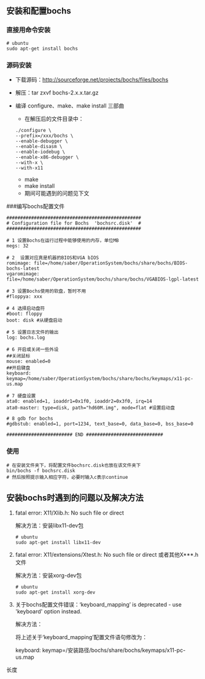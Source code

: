 

## 安装和配置bochs

### 直接用命令安装

```shell
# ubuntu
sudo apt-get install bochs
```

### 源码安装

- 下载源码：http://sourceforge.net/projects/bochs/files/bochs

- 解压：tar zxvf bochs-2.x.x.tar.gz

- 编译 configure、make、make install 三部曲

  - 在解压后的文件目录中：

  ```shell
  ./configure \
  --prefix=/xxx/bochs \
  --enable-debugger \
  --enable-disasm \
  --enable-iodebug \
  --enable-x86-debugger \
  --with-x \
  --with-x11
  ```

  - make
  - make install
  - 期间可能遇到的问题见下文

###编写bochs配置文件

```shell
#################################################
# Configuration file for Bochs  'bochsrc.disk'  #
#################################################

# 1 设置Bochs在运行过程中能够使用的内存，单位MB
megs: 32

# 2  设置对应真是机器的BIOS和VGA bIOS
romimage: file=/home/saber/OperationSystem/bochs/share/bochs/BIOS-bochs-latest
vgaromimage: file=/home/saber/OperationSystem/bochs/share/bochs/VGABIOS-lgpl-latest

# 3 设置Bochs使用的软盘，暂时不用
#floppya: xxx

# 4 选择启动盘符 
#boot: floppy
boot: disk #从硬盘启动

# 5 设置日志文件的输出
log: bochs.log

# 6 开启或关闭一些外设
##关闭鼠标
mouse: enabled=0
##开启键盘
keyboard: keymap=/home/saber/OperationSystem/bochs/share/bochs/keymaps/x11-pc-us.map

# 7 硬盘设置
ata0: enabled=1, ioaddr1=0x1f0, ioaddr2=0x3f0, irq=14
ata0-master: type=disk, path="hd60M.img", mode=flat #设置启动盘

# 8 gdb for bochs
#gdbstub: enabled=1, port=1234, text_base=0, data_base=0, bss_base=0

######################## END ############################

```

### 使用

```shell
# 在安装文件夹下，将配置文件bochsrc.disk也放在该文件夹下
bin/bochs -f bochsrc.disk
# 然后按照提示输入相应字符，必要时输入c表示continue
```





## 安装bochs时遇到的问题以及解决方法

1. fatal error: X11/Xlib.h: No such file or direct

   解决方法：安装libx11-dev包

   ```shell
   # ubuntu
   sudo apt-get install libx11-dev
   ```

2. fatal error: X11/extensions/Xtest.h: No such file or direct 或者其他X***.h文件

   解决方法：安装xorg-dev包

   ```shell
   # ubuntu
   sudo apt-get install xorg-dev
   ```

3. 关于bochs配置文件错误：‘keyboard_mapping’ is deprecated - use 'keyboard' option instead.

   解决方法：

   将上述关于‘keyboard_mapping’配置文件语句修改为：

   keyboard: keymap=/安装路径/bochs/share/bochs/keymaps/x11-pc-us.map

长度